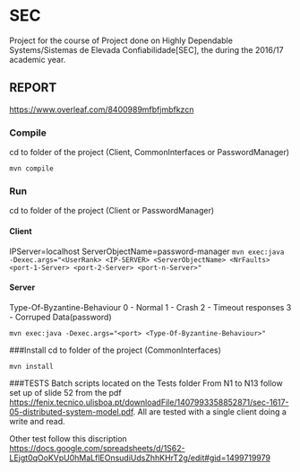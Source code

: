 # SEC
Project for the course of Project done on Highly Dependable Systems/Sistemas de Elevada Confiabilidade[SEC], the during the 2016/17 academic year.


## REPORT
https://www.overleaf.com/8400989mfbfjmbfkzcn

### Compile
cd to folder of the project (Client, CommonInterfaces or PasswordManager)

`mvn compile`

### Run
cd to folder of the project (Client or PasswordManager)

#### Client
IPServer=localhost
ServerObjectName=password-manager
`mvn exec:java -Dexec.args="<UserRank> <IP-SERVER> <ServerObjectName> <NrFaults> <port-1-Server> <port-2-Server> <port-n-Server>"`

#### Server

Type-Of-Byzantine-Behaviour 
0 - Normal
1 - Crash
2 - Timeout responses
3 - Corruped Data(password)

`mvn exec:java -Dexec.args="<port> <Type-Of-Byzantine-Behaviour>"`

###Install
cd to folder of the project (CommonInterfaces)

`mvn install`

###TESTS
Batch scripts located on the Tests folder
From N1 to N13 follow set up of slide 52 from the pdf https://fenix.tecnico.ulisboa.pt/downloadFile/1407993358852871/sec-1617-05-distributed-system-model.pdf. All are tested with a single client doing a write and read.
<br />

 Other test follow this discription
 https://docs.google.com/spreadsheets/d/1S62-LEjgt0qOoKVpU0hMaLflEOnsudiUdsZhhKHrT2g/edit#gid=1499719979
